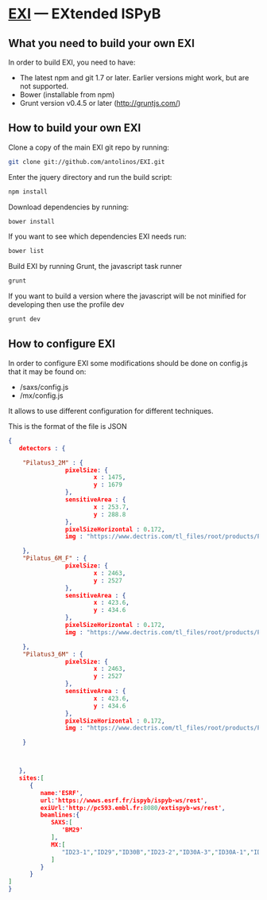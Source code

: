 ﻿[EXI](http://exi.embl.fr/saxs) —  EXtended ISPyB
==================================================


What you need to build your own EXI
--------------------------------------

In order to build EXI, you need to have:
- The latest npm and git 1.7 or later. Earlier versions might work, but are not supported. 
- Bower (installable from npm)
- Grunt version v0.4.5 or later (http://gruntjs.com/)


How to build your own EXI
--------------------------------------

Clone a copy of the main EXI git repo by running:

```bash
git clone git://github.com/antolinos/EXI.git
```

Enter the jquery directory and run the build script:

```bash
npm install
```

Download dependencies by running:

```bash
bower install
```

If you want to see which dependencies EXI needs run:
```bash
bower list
```


Build EXI by running Grunt, the javascript task runner

```bash
grunt
```

If you want to build a version where the javascript will be not minified for developing then use the profile dev

```bash
grunt dev
```

How to configure EXI 
--------------------------------------
In order to configure EXI some modifications should be done on config.js that it may be found on:
* /saxs/config.js 
* /mx/config.js

It allows to use different configuration for different techniques.

This is the format of the file is JSON

```json
{
   detectors : {

	"Pilatus3_2M" : {
				pixelSize: {
						x : 1475,
						y : 1679
				},
				sensitiveArea : {
						x : 253.7,
						y : 288.8
				},
				pixelSizeHorizontal : 0.172,
				img : "https://www.dectris.com/tl_files/root/products/PILATUS%20S%20Serie/Systems/PILATUS3_S_2M.png"

	},
	"Pilatus_6M_F" : {
				pixelSize: {
						x : 2463,
						y : 2527
				},
				sensitiveArea : {
						x : 423.6,
						y : 434.6
				},
				pixelSizeHorizontal : 0.172,
				img : "https://www.dectris.com/tl_files/root/products/PILATUS%20S%20Serie/Systems/PILATUS3_S_6M.png"

	},
	"Pilatus3_6M" : {
				pixelSize: {
						x : 2463,
						y : 2527
				},
				sensitiveArea : {
						x : 423.6,
						y : 434.6
				},
				pixelSizeHorizontal : 0.172,
				img : "https://www.dectris.com/tl_files/root/products/PILATUS%20S%20Serie/Systems/PILATUS3_S_6M.png"

	}



   },
   sites:[
      {
         name:'ESRF',
         url:'https://wwws.esrf.fr/ispyb/ispyb-ws/rest',
         exiUrl:'http://pc593.embl.fr:8080/extispyb-ws/rest',
         beamlines:{
            SAXS:[
               'BM29'
            ],
            MX:[
               "ID23-1","ID29","ID30B","ID23-2","ID30A-3","ID30A-1","ID30A-2","BM14U","BM30A","ID14-1","ID14-2","ID14-3","ID14-4"
            ]
         }
      }
]
}
```
